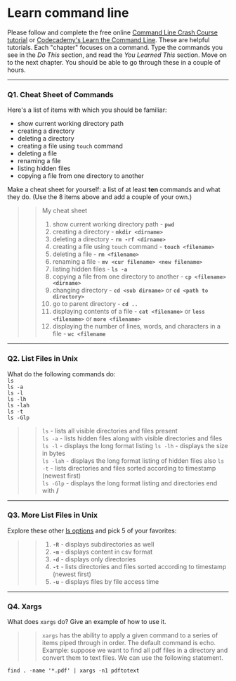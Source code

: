 # Learn command line

Please follow and complete the free online [Command Line Crash Course
tutorial](https://web.archive.org/web/20160708171659/http://cli.learncodethehardway.org/book/) or [Codecademy's Learn the Command Line](https://www.codecademy.com/learn/learn-the-command-line). These are helpful tutorials. Each "chapter" focuses on a command. Type the commands you see in the _Do This_ section, and read the _You Learned This_ section. Move on to the next chapter. You should be able to go through these in a couple of hours.

---

### Q1.  Cheat Sheet of Commands  

Here's a list of items with which you should be familiar:  
* show current working directory path
* creating a directory
* deleting a directory
* creating a file using `touch` command
* deleting a file
* renaming a file
* listing hidden files
* copying a file from one directory to another

Make a cheat sheet for yourself: a list of at least **ten** commands and what they do.  (Use the 8 items above and add a couple of your own.)  

> > My cheat sheet
>>1. show current working directory path  - **`pwd`**
>>2. creating a directory - **`mkdir <dirname>`**
>>3. deleting a directory - **`rm -rf <dirname>`**
>>4. creating a file using `touch` command - **`touch <filename>`**
>>5. deleting a file - **`rm <filename>`**
>>6. renaming a file - **`mv <cur filename> <new filename>`**
>>7. listing hidden files - **`ls -a`**
>>8. copying a file from one directory to another - **`cp <filename> <dirname>`**
>>9. changing directory - **`cd <sub dirname>`** or **`cd <path to directory>`**
>>10. go to parent directory - **`cd ..`**
>>11. displaying contents of a file - **`cat <filename>`** or **`less <filename>`** or **`more <filename>`**
>>12. displaying the number of lines, words, and characters in a file - **`wc <filename`**
---

### Q2.  List Files in Unix   

What do the following commands do:  
`ls`  
`ls -a`  
`ls -l`  
`ls -lh`  
`ls -lah`  
`ls -t`  
`ls -Glp`  

>> `ls` - lists all visible directories and files present  
>>`ls -a` -  lists hidden files along with visible directories and files
>>`ls -l` -  displays the long format listing 
>>`ls -lh` - displays the size in bytes  
>>`ls -lah` - displays the long format listing of hidden files also 
>>`ls -t` - lists directories and files sorted according to timestamp (newest first)  
>>`ls -Glp` - displays the long format listing and directories end with **/**  

---

### Q3.  More List Files in Unix  

Explore these other [ls options](http://www.techonthenet.com/unix/basic/ls.php) and pick 5 of your favorites:

>>1. **`-R`** - displays subdirectories as well
>>2. **`-m`** - displays content in csv format
>>3. **`-d`** - displays only directories
>>4. **`-t`** - lists directories and files sorted according to timestamp (newest first) 
>>5. **`-u`** - displays files by file access time

---

### Q4.  Xargs   

What does `xargs` do? Give an example of how to use it.

> > `xargs` has the ability to apply a given command to a series of items piped through in order. The default command is echo.
Example: suppose we want to find all pdf files in a directory and convert them to text files. We can use the following statement.
```console
find . -name '*.pdf' | xargs -n1 pdftotext
```


 

